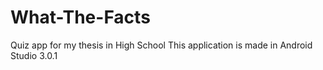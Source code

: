 # What-The-Facts
Quiz app for my thesis in High School
This application is made in Android Studio 3.0.1
